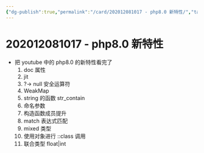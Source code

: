 ```yaml
---
{"dg-publish":true,"permalink":"/card/202012081017 - php8.0 新特性/","tags":["php"],"noteIcon":"2","created":"2020-12-08T10:17:43+08:00","updated":"2024-02-02T16:16:28+08:00"}
---
```



# 202012081017 - php8.0 新特性

- 把 youtube 中的 php8.0 的新特性看完了
	1. doc 属性
	2. jit
	3. ?-> null 安全运算符
	4. WeakMap
	5. string 的函数 str_contain
	6. 命名参数
	7. 构造函数成员提升
	8. match 表达式匹配
	9. mixed 类型
	10. 使用对象进行 ::class 调用
	11. 联合类型   float|int